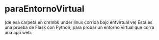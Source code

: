 # paraEntornoVirtual
(de esa carpeta en chrmbk under linux corrida bajo entvirtual ve)
Esta es una prueba de Flask con Python, para probar un entorno virtual que corra una app web.
